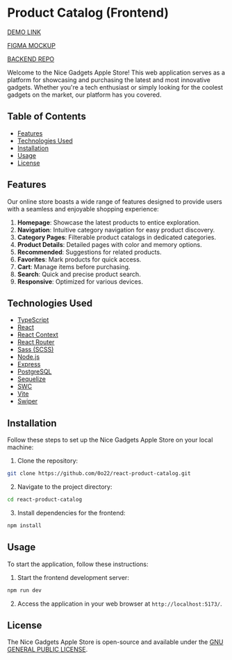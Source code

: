 # Product Catalog (Frontend)

[DEMO LINK](https://react-product-catalog.vercel.app/)

[FIGMA MOCKUP](<https://www.figma.com/file/T5ttF21UnT6RRmCQQaZc6L/Phone-catalog-(V2)-Original?type=design&node-id=0-1&mode=design&t=NP3TpMmy0h9Usmnb-0>)

[BACKEND REPO](https://github.com/0o22/express-product-catalog)

Welcome to the Nice Gadgets Apple Store! This web application serves as a platform for showcasing and purchasing the latest and most innovative gadgets. Whether you're a tech enthusiast or simply looking for the coolest gadgets on the market, our platform has you covered.

## Table of Contents

- [Features](#features)
- [Technologies Used](#technologies-used)
- [Installation](#installation)
- [Usage](#usage)
- [License](#license)

## Features

Our online store boasts a wide range of features designed to provide users with a seamless and enjoyable shopping experience:

1. **Homepage**: Showcase the latest products to entice exploration.
2. **Navigation**: Intuitive category navigation for easy product discovery.
3. **Category Pages**: Filterable product catalogs in dedicated categories.
4. **Product Details**: Detailed pages with color and memory options.
5. **Recommended**: Suggestions for related products.
6. **Favorites**: Mark products for quick access.
7. **Cart**: Manage items before purchasing.
8. **Search**: Quick and precise product search.
9. **Responsive**: Optimized for various devices.

## Technologies Used

- [TypeScript](https://www.typescriptlang.org/)
- [React](https://reactjs.org/)
- [React Context](https://reactjs.org/docs/context.html)
- [React Router](https://reactrouter.com/)
- [Sass (SCSS)](https://sass-lang.com/)
- [Node.js](https://nodejs.org/)
- [Express](https://expressjs.com/)
- [PostgreSQL](https://www.postgresql.org/)
- [Sequelize](https://sequelize.org/)
- [SWC](https://swc.rs/)
- [Vite](https://vitejs.dev/)
- [Swiper](https://swiperjs.com/)

## Installation

Follow these steps to set up the Nice Gadgets Apple Store on your local machine:

1. Clone the repository:

```bash
git clone https://github.com/0o22/react-product-catalog.git
```

2. Navigate to the project directory:

```bash
cd react-product-catalog
```

3. Install dependencies for the frontend:

```bash
npm install
```

## Usage

To start the application, follow these instructions:

1. Start the frontend development server:

```bash
npm run dev
```

2. Access the application in your web browser at `http://localhost:5173/`.

## License

The Nice Gadgets Apple Store is open-source and available under the [GNU GENERAL PUBLIC LICENSE](LICENSE).

